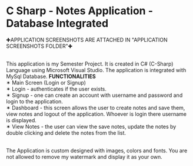 # C Sharp - Notes Application - Database Integrated
✚APPLICATION SCREENSHOTS ARE ATTACHED IN "APPLICATION SCREENSHOTS FOLDER"✚<br><br>

This application is my Semester Project. It is created in C# (C-Sharp) Language using Microsoft Visual Studio. The application is integrated with MySql Database.
**FUNCTIONALITIES** <br>
✶ Main Screen (Login or Signup)<br>
✶ Login - authenticates if the user exists.<br>
✶ Signup - one can create an account with username and password and login to the application.<br>
✶ Dashboard - this screen allows the user to create notes and save them, view notes and logout of the application. Whoever is login there username is displayed.<br>
✶ View Notes - the user can view the save notes, update the notes by double clicking and delete the notes from the list.<br><br>

The Application is custom designed with images, colors and fonts. You are not allowed to remove my watermark and display it as your own. 

